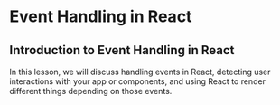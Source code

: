 # Event Handling in React

## Introduction to Event Handling in React

In this lesson, we will discuss handling events in React, detecting user interactions with your app or components, and using React to render different things depending on those events.
